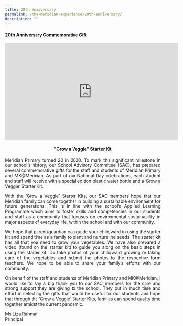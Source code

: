 ```yaml
---
title: 20th Anniversary
permalink: /the-meridian-experience/20th-anniversary/
description: ""
---
```

#### 20th Anniversary Commemorative Gift 

<iframe width="560" height="315" src="https://www.youtube.com/embed/l7rXFBvolxQ" title="YouTube video player" frameborder="0" allow="accelerometer; autoplay; clipboard-write; encrypted-media; gyroscope; picture-in-picture" allowfullscreen></iframe>


<h4 align = "Center"><b>"Grow a Veggie" Starter Kit</b></h4>


<p align = "justify">Meridian Primary turned 20 in 2020. To mark this significant milestone in our school’s history, our School Advisory Committee (SAC), has prepared several commemorative gifts for the staff and students of Meridian Primary and MK@Meridian. As part of our National Day celebrations, each student and staff will receive with a special edition plastic water bottle and a ‘Grow a Veggie’ Starter Kit.</p>


<p align = "justify">With the ‘Grow a Veggie’ Starter Kits, our SAC members hope that our Meridian family can come together in building a sustainable environment for future generations. This is in line with the school’s Applied Learning Programme which aims to foster skills and competencies in our students and staff as a community that focuses on environmental sustainability in major aspects of everyday life, within the school and with our community.</p>


<p align = "justify">We hope that parent/guardian can guide your child/ward in using the starter kit and spend time as a family to plant and nurture the seeds. The starter kit has all that you need to grow your vegetables. We have also prepared a video (found on the starter kit) to guide you along on the basic steps in using the starter kit. Do take photos of your child/ward growing or taking care of the vegetables and submit the photos to the respective form teachers. We hope to be able to share your family’s efforts with our community.</p>


<p align = "justify">On behalf of the staff and students of Meridian Primary and MK@Meridian, I would like to say a big thank you to our SAC members for the care and strong support they are giving to the school. They put in much time and effort in selecting the gifts that would be useful for our students and hope that through the ‘Grow a Veggie’ Starter Kits, families can spend quality time together amidst the current pandemic.</p>

Ms Liza Rahmat <br> Principal